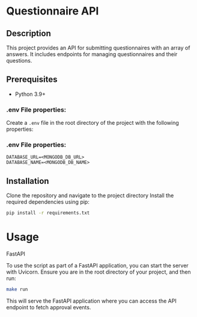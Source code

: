 # Questionnaire API

## Description

This project provides an API for submitting questionnaires with an array of answers. It includes endpoints for managing questionnaires and their questions.

## Prerequisites

- Python 3.9+

### .env File properties:

Create a `.env` file in the root directory of the project with the following properties:

### .env File properties:

```.env
DATABASE_URL=<MONGODB_DB_URL>
DATABASE_NAME=<MONGODB_DB_NAME>
```

## Installation

Clone the repository and navigate to the project directory
Install the required dependencies using pip:

```bash
pip install -r requirements.txt
```

# Usage

FastAPI

To use the script as part of a FastAPI application, you can start the server with Uvicorn. Ensure you are in the root directory of your project, and then run:

```bash
make run
```

This will serve the FastAPI application where you can access the API endpoint to fetch approval events.
